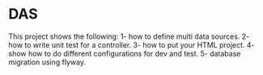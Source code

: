 # DAS
This project shows the following:
1- how to define multi data sources.
2- how to write unit test for a controller.
3- how to put your HTML project.
4- show how to do different configurations for dev and test.
5- database migration using flyway.

